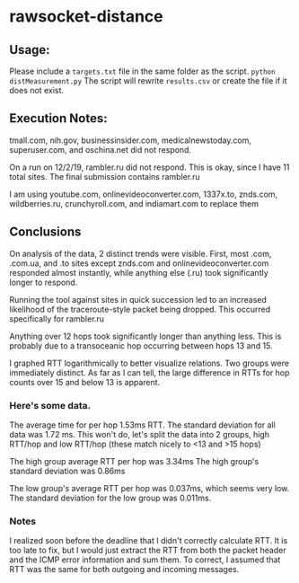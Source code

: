 # rawsocket-distance

## Usage:
Please include a `targets.txt` file in the same folder as the script.
`python distMeasurement.py`
The script will rewrite `results.csv` or create the file if it does not exist.

## Execution Notes:
tmall.com, nih.gov, businessinsider.com, medicalnewstoday.com, superuser.com, and oschina.net did not respond.

On a run on 12/2/19, rambler.ru did not respond. This is okay, since I have 11 total sites. The final submission contains rambler.ru

I am using youtube.com, onlinevideoconverter.com, 1337x.to, znds.com, wildberries.ru, crunchyroll.com, and indiamart.com to replace them

## Conclusions
On analysis of the data, 2 distinct trends were visible.
First, most .com, .com.ua, and .to sites except znds.com and onlinevideoconverter.com responded almost instantly, while anything else (.ru) took significantly longer to respond.

Running the tool against sites in quick succession led to an increased likelihood of the traceroute-style packet being dropped. This occurred specifically for rambler.ru

Anything over 12 hops took significantly longer than anything less. This is probably due to a transoceanic hop occurring between hops 13 and 15.

I graphed RTT logarithmically to better visualize relations. Two groups were immediately distinct. As far as I can tell, the large difference in RTTs for hop counts over 15 and below 13 is apparent.


### Here's some data.

The average time for per hop 1.53ms RTT.
The standard deviation for all data was 1.72 ms.
This won't do, let's split the data into 2 groups, high RTT/hop and low RTT/hop (these match nicely to <13 and >15 hops)

The high group average RTT per hop was 3.34ms
The high group's standard deviation was 0.86ms

The low group's average RTT per hop was 0.037ms, which seems very low.
The standard deviation for the low group was 0.011ms.

### Notes
I realized soon before the deadline that I didn't correctly calculate RTT. It is too late to fix, but I would just extract the RTT from both the packet header and the ICMP error information and sum them. To correct, I assumed that RTT was the same for both outgoing and incoming messages.

